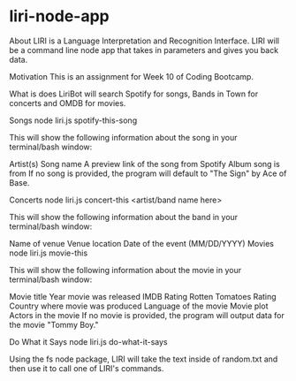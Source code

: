 # liri-node-app

About
LIRI is a Language Interpretation and Recognition Interface. LIRI will be a command line node app that takes in parameters and gives you back data.

Motivation
This is an assignment for Week 10 of Coding Bootcamp.

What is does
LiriBot will search Spotify for songs, Bands in Town for concerts and OMDB for movies.

Songs
node liri.js spotify-this-song <insert song title>

This will show the following information about the song in your terminal/bash window:

Artist(s)
Song name
A preview link of the song from Spotify
Album song is from
If no song is provided, the program will default to "The Sign" by Ace of Base.

Concerts
node liri.js concert-this <artist/band name here>

This will show the following information about the band in your terminal/bash window:

Name of venue
Venue location
Date of the event (MM/DD/YYYY)
Movies
node liri.js movie-this <insert movie title>

This will show the following information about the movie in your terminal/bash window:

Movie title
Year movie was released
IMDB Rating
Rotten Tomatoes Rating
Country where movie was produced
Language of the movie
Movie plot
Actors in the movie
If no movie is provided, the program will output data for the movie "Tommy Boy."

Do What it Says
node liri.js do-what-it-says

Using the fs node package, LIRI will take the text inside of random.txt and then use it to call one of LIRI's commands.
